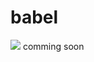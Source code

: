 # babel
<a href="https://travis-ci.org/tapiji/babel" target="_blank"><img src="https://travis-ci.org/tapiji/babel.svg?branch=R3_to_R4_migration"></a>
comming soon
